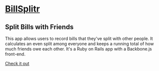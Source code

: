 # [BillSplitr](http://peaceful-shelf-8333.herokuapp.com/)

## Split Bills with Friends

This app allows users to record bills that they've split with other people. It calculates an even split among everyone and keeps a running total of how much friends owe each other. It's a Ruby on Rails app with a Backbone.js front-end.

[Check it out](http://peaceful-shelf-8333.herokuapp.com/)
